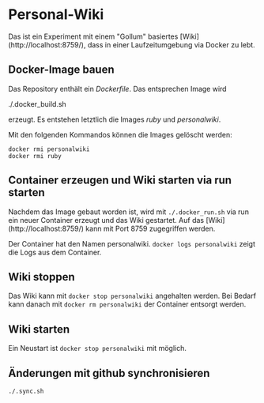 # Personal-Wiki

Das ist ein Experiment mit einem "Gollum" basiertes [Wiki] (http://localhost:8759/), dass in einer Laufzeitumgebung via Docker zu lebt.

## Docker-Image bauen

Das Repository enthält ein _Dockerfile_. Das entsprechen Image wird 

./.docker_build.sh

erzeugt. Es entstehen letztlich die Images _ruby_ und _personalwiki_.

Mit den folgenden Kommandos können die Images gelöscht werden:

    docker rmi personalwiki
    docker rmi ruby

## Container erzeugen und Wiki starten via run starten

Nachdem das Image gebaut worden ist, wird mit ``./.docker_run.sh`` via run ein neuer Container erzeugt und das Wiki gestartet. 
Auf das [Wiki] (http://localhost:8759/) kann mit Port 8759 zugegriffen werden.

Der Container hat den Namen personalwiki. ``docker logs personalwiki`` zeigt die Logs aus dem Container.

## Wiki stoppen

Das Wiki kann mit ``docker stop personalwiki`` angehalten werden. Bei Bedarf kann danach mit ``docker rm personalwiki`` der Container entsorgt werden.

## Wiki starten

Ein Neustart ist ``docker stop personalwiki`` mit möglich.

## Änderungen mit github synchronisieren

``./.sync.sh``

